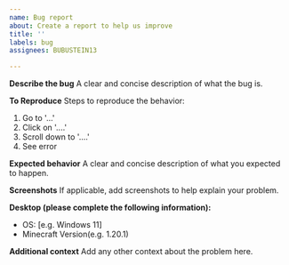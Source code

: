 ```yaml
---
name: Bug report
about: Create a report to help us improve
title: ''
labels: bug
assignees: BUBUSTEIN13

---
```


**Describe the bug**
A clear and concise description of what the bug is.

**To Reproduce**
Steps to reproduce the behavior:
1. Go to '...'
2. Click on '....'
3. Scroll down to '....'
4. See error

**Expected behavior**
A clear and concise description of what you expected to happen.

**Screenshots**
If applicable, add screenshots to help explain your problem.

**Desktop (please complete the following information):**
 - OS: [e.g. Windows 11]
 - Minecraft Version(e.g. 1.20.1)


**Additional context**
Add any other context about the problem here.
